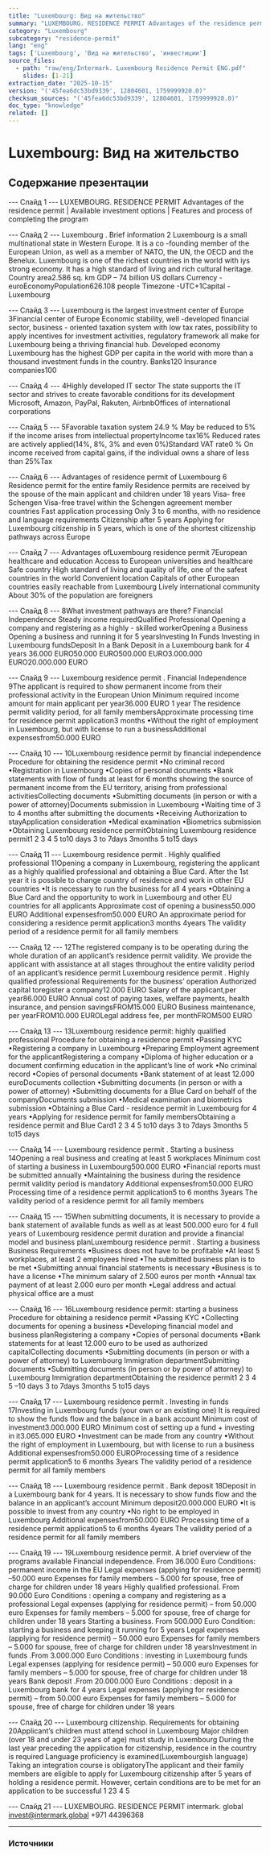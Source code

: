 ```yaml
---
title: "Luxembourg: Вид на жительство"
summary: "LUXEMBOURG. RESIDENCE PERMIT Advantages of the residence permit |   Available investment options |   Features and process of completing the program Luxembourg ."
category: "Luxembourg"
subcategory: "residence-permit"
lang: "eng"
tags: ['Luxembourg', 'Вид на жительство', 'инвестиции']
source_files:
  - path: "raw/eng/Intermark. Luxembourg Residence Permit ENG.pdf"
    slides: [1-21]
extraction_date: "2025-10-15"
version: "('45fea6dc53bd9339', 12804601, 1759999920.0)"
checksum_sources: "('45fea6dc53bd9339', 12804601, 1759999920.0)"
doc_type: "knowledge"
related: []
---
```


# Luxembourg: Вид на жительство

## Содержание презентации

--- Слайд 1 ---
LUXEMBOURG. RESIDENCE PERMIT
Advantages of the residence permit |   Available investment options |   Features and process of completing the program

--- Слайд 2 ---
Luxembourg .
Brief information
2
Luxembourg is a small multinational state in Western Europe. It 
is a co -founding member of the European Union, as well as a 
member of NATO, the UN, the OECD and the Benelux. Luxembourg is one of the richest countries in the world with iys  
strong economy. It has a high standard of living and rich cultural heritage.
Country area2.586 sq. km
GDP – 74 billion US dollars
Currency - euroEconomyPopulation626.108 people
Timezone -UTC+1Capital - Luxembourg

--- Слайд 3 ---
Luxembourg is the largest 
investment center of Europe
3Financial center of Europe
Economic stability, well -developed financial sector, business -
oriented  taxation system with low tax rates, possibility to apply 
incentives for investment activities, regulatory framework all 
make for Luxembourg being a thriving financial hub.
Developed economy
Luxembourg has the highest GDP per capita in the world with more than a thousand investment funds in the country.
Banks120
Insurance companies100

--- Слайд 4 ---
4Highly developed IT sector
The state supports the IT sector and strives to create 
favorable conditions for its development
Microsoft, Amazon, PayPal, Rakuten, AirbnbOffices of international corporations

--- Слайд 5 ---
5Favorable taxation system
24.9 %
May be reduced to 5% if the income arises from 
intellectual propertyIncome tax16%
Reduced rates are actively applied(14%, 8%, 3% and even 0%)Standard VAT rate0 %
On income received from capital gains, if the individual owns a share of less than 25%Tax

--- Слайд 6 ---
Advantages of residence permit 
of Luxembourg
6
Residence permit for the entire family
Residence permits are received by the spouse of the 
main applicant and children under 18 years
Visa- free Schengen
Visa-free travel within the Schengen agreement member 
countries
Fast application processing
Only 3 to 6 months, with no residence and language requirements
Citizenship after 5 years
Applying for Luxembourg citizenship in 5 years, which is one of the shortest citizenship pathways across Europe

--- Слайд 7 ---
Advantages
ofLuxembourg residence permit
7European healthcare and education
Access to European universities  and healthcare 
Safe country
High standard of living and quality of life, one of the 
safest countries in the world
Convenient location
Capitals of other European countries easily reachable from Luxembourg
Lively international community
About 30% of the population are foreigners

--- Слайд 8 ---
8What investment pathways are there?
Financial 
Independence
Steady income 
requiredQualified
Professional
Opening a company and 
registering as a highly -
skilled workerOpening
a Business
Opening a business and 
running it for 5 yearsInvesting
In Funds
Investing in Luxembourg 
fundsDeposit
In a Bank
Deposit in a 
Luxembourg bank for 
4 years
36.000
EURO50.000
EURO500.000
EURO3.000.000
EURO20.000.000
EURO

--- Слайд 9 ---
Luxembourg residence permit .
Financial Independence
9The applicant is required to show permanent income from their 
professional activity in the European Union
Minimum required income amount for main applicant per 
year36.000 EURO
1 year
The residence permit validity 
period, for all family membersApproximate processing time for residence permit application3 months
•Without the right of employment in Luxembourg, but with license to run a businessAdditional expensesfrom50.000 EURO

--- Слайд 10 ---
10Luxembourg residence permit by financial independence
Procedure for obtaining the residence permit
•No criminal record
•Registration in Luxembourg
•Copies of personal documents
•Bank statements with flow of funds at 
least for 6 months showing the source 
of permanent income from the EU territory, arising from professional activitiesCollecting 
documents
•Submitting documents (in 
person or with a power of attorney)Documents submission in 
Luxembourg
•Waiting time of 3 to 4 months 
after submitting the documents
•Receiving Authorization to stayApplication 
consideration
•Medical examination
•Biometrics submission
•Obtaining Luxembourg residence 
permitObtaining Luxembourg 
residence permit1 2 3 4
5 to10 days 3 to 7days 3months 5 to15 days

--- Слайд 11 ---
Luxembourg residence permit .
Highly qualified professional
11Opening a company in Luxembourg, registering the applicant as 
a highly qualified professional and obtaining a Blue Card. After 
the 1st year it is possible to change country of residence and work in other EU countries
•It is necessary to run the business for all 4 years
•Obtaining a Blue Card and the opportunity to work in Luxembourg and 
other EU countries for all applicants
Approximate cost of opening a business50.000 EURO
Additional expensesfrom50.000 EURO
An approximate period for considering a residence permit application3 months 4years
The validity period of a residence permit for all family members

--- Слайд 12 ---
12The registered company is to be operating during the whole 
duration of an applicant’s residence permit validity. We provide 
the applicant with assistance at all stages throughout the entire 
validity period of an applicant’s residence permit
Luxembourg residence permit .
Highly qualified professional
Requirements for the business’ operation
Authorized capital toregister a company12.000 EURO
Salary of the applicant,per year86.000 EURO
Annual cost of paying taxes, welfare payments, health 
insurance, and pension 
savingsFROM15.000 EURO
Business maintenance, per yearFROM10.000 EUROLegal address fee, per monthFROM500 EURO

--- Слайд 13 ---
13Luxembourg residence permit: highly qualified professional
Procedure for obtaining a residence permit
•Passing KYC
•Registering a company in 
Luxembourg
•Preparing Employment 
agreement for the applicantRegistering a 
company
•Diploma of higher education or a 
document confirming education in the applicant’s line of work
•No criminal record
•Copies of personal documents
•Bank statement of at least 12.000 euroDocuments 
collection
•Submitting documents (in person 
or with a power of attorney)
•Submitting documents for a Blue 
Card on behalf of the companyDocuments submission
•Medical examination and biometrics 
submission
•Obtaining a Blue Card - residence 
permit in Luxembourg for 4 years
•Applying for residence permit for 
family membersObtaining a residence permit
and Blue Card1 2 3 4
5 to10 days 3 to 7days 3months 5 to15 days

--- Слайд 14 ---
Luxembourg residence permit .
Starting a business
14Opening a real business and creating at least 
5 workplaces
Minimum cost of starting a business in Luxembourg500.000 EURO
•Financial reports must be submitted annually
•Maintaining the business during the residence permit validity period is 
mandatory
Additional expensesfrom50.000 EURO
Processing time of a residence permit application5 to 6 months 3years
The validity period of a residence permit for all family members

--- Слайд 15 ---
15When submitting documents, it is necessary to provide a bank 
statement of available funds as well as at least 500.000 euro for 4 
full years of Luxembourg residence permit duration and provide a 
financial model and business planLuxembourg residence permit .
Starting a business
Business Requirements
•Business does not have to be profitable
•At least 5 workplaces, at least 2 employees hired
•The submitted business plan is to be met
•Submitting annual financial statements is necessary
•Business is to have a license
•The minimum salary of 2.500 euros per month
•Annual tax payment of at least 2.000 euro per month
•Legal address and actual physical office are a must

--- Слайд 16 ---
16Luxembourg residence permit: starting a business
Procedure for obtaining a residence permit
•Passing KYC
•Collecting documents for opening 
a business
•Developing financial model and 
business planRegistering a 
company
•Copies of personal documents
•Bank statements for at least 12.000 
euro to be used as authorized capitalCollecting 
documents
•Submitting documents (in person 
or with a power of attorney) to 
Luxembourg Immigration departmentSubmitting 
documents
•Submitting documents (in person or 
by power of attorney) to Luxembourg Immigration departmentObtaining the 
residence permit1 2 3 4
5 –10 days 3 to 7days 3months 5 to15 days

--- Слайд 17 ---
Luxembourg residence permit .
Investing in funds
17Investing in Luxembourg funds (your own or an existing one)
It is required to show the funds flow and the balance in a bank 
account
Minimum cost of investment3.000.000 EURO
Minimum cost of setting up a fund + investing in it3.065.000 EURO
•Investment can be made from any country
•Without the right of employment in Luxembourg, but with license to run 
a business
Additional expensesfrom50.000 EUROProcessing time of a residence permit application5 to 6 months 3years
The validity period of a residence permit for all family members

--- Слайд 18 ---
Luxembourg residence permit .
Bank deposit
18Deposit in a Luxembourg bank for 4 years. It is necessary to 
show funds flow and the balance in an applicant’s account
Minimum deposit20.000.000 EURO
•It is possible to invest from any country
•No right to be employed in Luxembourg
Additional expensesfrom50.000 EURO
Processing time of a 
residence permit application5 to 6 months 4years
The validity period of a residence permit for all family members

--- Слайд 19 ---
19Luxembourg residence permit. A brief overview of the programs available
Financial independence. From 36.000 Euro
Conditions: permanent income in the EU
Legal expenses (applying for residence permit) –50.000 euro
Expenses for family members – 5.000 for spouse, free of charge for children 
under 18 years
Highly qualified professional. From 90.000 Euro
Conditions : opening a company and registering as a professional
Legal expenses (applying for residence permit) – from 50.000 euro
Expenses for family members – 5.000 for spouse, free of charge for children 
under 18 years
Starting a business. From 500.000 Euro
Condition: starting a business and keeping it running for 5 years
Legal expenses (applying for residence permit) – 50.000 euro
Expenses for family members – 5.000 for spouse, free of charge for children 
under 18 yearsInvestment in funds .From 3.000.000 Euro
Conditions : investing in Luxembourg funds
Legal expenses (applying for residence permit) – 50.000 euro
Expenses for family members – 5.000 for spouse, free of charge for children 
under 18 years
Bank deposit .From 20.000.000 Euro
Conditions : deposit in a Luxembourg bank for 4 years
Legal expenses (applying for residence permit) – from 50.000 euro
Expenses for family members – 5.000 for spouse, free of charge for children 
under 18 years

--- Слайд 20 ---
Luxembourg citizenship.
Requirements for obtaining
20Applicant’s children must attend school
in Luxembourg
Major children (over 18 and under 23 years of age) 
must study  in Luxembourg
During the last year preceding the application for 
citizenship, residence in the country is required
Language proficiency is examined(Luxembourgish language)
Taking an integration course
is obligatoryThe applicant and their family members are eligible to apply for 
Luxembourg citizenship after 5 years of holding a residence 
permit. However, certain conditions are to be met for an 
application to be successful
1
23
4
5

--- Слайд 21 ---
LUXEMBOURG. RESIDENCE PERMIT
intermark. global invest@intermark.global +971 44396368


---

### Источники
[^src1]: raw/Intermark. Luxembourg Residence Permit ENG.pdf → слайды 1–21
